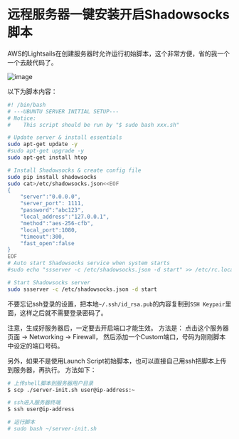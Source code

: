 # 远程服务器一键安装开启Shadowsocks脚本

AWS的Lightsails在创建服务器时允许运行初始脚本，这个非常方便，省的我一个一个去敲代码了。

![image](https://user-images.githubusercontent.com/14041622/41411213-9566f1ea-700e-11e8-8be1-6101491b3966.png)



以下为脚本内容：
```sh
#! /bin/bash
# ---UBUNTU SERVER INITIAL SETUP---
# Notice: 
#    This script should be run by "$ sudo bash xxx.sh"

# Update server & install essentials
sudo apt-get update -y
#sudo apt-get upgrade -y
sudo apt-get install htop

# Install Shadowsocks & create config file
sudo pip install shadowsocks
sudo cat>/etc/shadowsocks.json<<EOF
{
    "server":"0.0.0.0",
    "server_port": 1111,
    "password":"abc123",
    "local_address":"127.0.0.1",
    "method":"aes-256-cfb",
    "local_port":1080,
    "timeout":300,
    "fast_open":false
}
EOF
# Auto start Shadowsocks service when system starts
#sudo echo "ssserver -c /etc/shadowsocks.json -d start" >> /etc/rc.local

# Start Shadowsocks server
sudo ssserver -c /etc/shadowsocks.json -d start
```

不要忘记ssh登录的设置，把本地`~/.ssh/id_rsa.pub`的内容复制到`SSH Keypair`里面，这样之后就不需要登录密码了。

注意，生成好服务器后，一定要去开启端口才能生效。
方法是：
点击这个服务器页面 -> Networking -> Firewall，
然后添加一个Custom端口，号码为刚刚脚本中设定的端口号码。


另外，如果不是使用Launch Script初始脚本，也可以直接自己用ssh把脚本上传到服务器，再执行。
方法如下：
```sh
# 上传shell脚本到服务器用户目录
$ scp ./server-init.sh user@ip-address:~

# ssh进入服务器终端
$ ssh user@ip-address

# 运行脚本
# sudo bash ~/server-init.sh
```